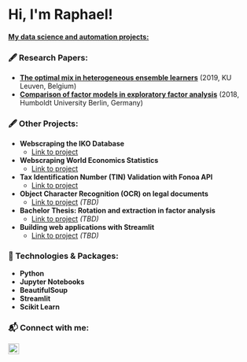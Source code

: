 <h1>Hi, I'm Raphael! </h1>
<h4><a href="https://github.com/raphaelhanke">My data science and automation projects:</a></h4>

<h3> 🖋️  Research Papers:</h3>

- <b>[The optimal mix in heterogeneous ensemble learners](https://github.com/raphaelhanke/master_thesis_ensembles#readme)</b> (2019, KU Leuven, Belgium)
- <b>[Comparison of factor models in exploratory factor analysis](https://github.com/raphaelhanke/bachelor_thesis_efa#readme)</b> (2018, Humboldt University Berlin, Germany)




<h3> 🖋️  Other Projects:</h3>


- <b>Webscraping the IKO Database</b>
  - [Link to project](https://github.com/raphaelhanke/IKO_webscraper#readme)
- <b>Webscraping World Economics Statistics</b>
  - [Link to project](https://github.com/raphaelhanke/world_eco_webscraper#readme)
- <b>Tax Identification Number (TIN) Validation with Fonoa API</b>
  - [Link to project](https://github.com/raphaelhanke/fonoa#readme)
- <b>Object Character Recognition (OCR) on legal documents</b>
  - [Link to project](https://github.com/) _(TBD)_
- <b>Bachelor Thesis: Rotation and extraction in factor analysis</b>
  - [Link to project](https://github.com/) _(TBD)_
- <b>Building web applications with Streamlit</b>
  - [Link to project](https://github.com/) _(TBD)_


<h3> 🔱   Technologies & Packages:</h3>

- <b>Python</b> 
- <b>Jupyter Notebooks</b> 
- <b>BeautifulSoup</b> 
- <b>Streamlit</b> 
- <b>Scikit Learn</b> 



<h3> 📬   Connect with me:</h3>

[<img align="left" alt="RaphaelHanke | LinkedIn" width="22px" src="https://cdn.jsdelivr.net/npm/simple-icons@v3/icons/linkedin.svg" />][linkedin]

[linkedin]: https://www.linkedin.com/in/raphael-h-467567146/


